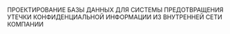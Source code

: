 ПРОЕКТИРОВАНИЕ БАЗЫ ДАННЫХ ДЛЯ СИСТЕМЫ ПРЕДОТВРАЩЕНИЯ УТЕЧКИ КОНФИДЕНЦИАЛЬНОЙ ИНФОРМАЦИИ ИЗ ВНУТРЕННЕЙ СЕТИ КОМПАНИИ
